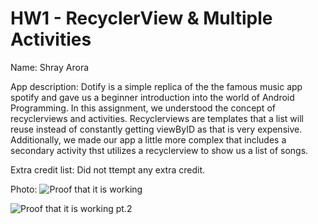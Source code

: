 # HW1 - RecyclerView & Multiple Activities
Name: Shray Arora

App description: Dotify is a simple replica of the the famous music app spotify and gave us a beginner introduction 
into the world of Android Programming. In this assignment, we understood the concept of recyclerviews and activities. Recyclerviews
are templates that a list will reuse instead of constantly getting viewByID as that is very expensive. Additionally, we made
our app a little more complex that includes a secondary activity thst utilizes a recyclerview to show us a list of songs.

Extra credit list: Did not ttempt any extra credit.

Photo: ![Proof that it is working](https://github.com/shrayarora8/Dotify/tree/hw2/app/src/main/res/drawable-v24/hw2p1.jpg)

![Proof that it is working pt.2](https://github.com/shrayarora8/Dotify/tree/hw2/app/src/main/res/drawable-v24/hw2p2.jpg)


